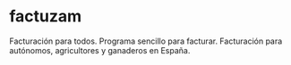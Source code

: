 # factuzam
Facturación para todos. Programa sencillo para facturar. Facturación para autónomos, agricultores y ganaderos en España.
